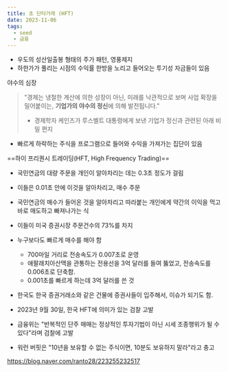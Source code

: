 ```yaml
---
title: 초 단타거래 (HFT)
date: 2023-11-06
tags:
  - seed
  - 금융
---
```

- 우도의 성산일출봉 형태의 주가 패턴, 영풍제지
- 하한가가 풀리는 시점의 수익률 한방을 노리고 들어오는 투기성 자금들이 있음

야수의 심장
> "경제는 냉철한 계산에 의한 성장이 아닌, 미래를 낙관적으로 보며 사업 확장을 밀어붙이는, **기업가의 야수의 정신**에 의해 발전됩니다."
> 
> - 경제학자 케인즈가 루스벨트 대통령에게 보낸 기업가 정신과 관련된 아래 비밀 편지

- 빠르게 하락하는 주식을 프로그램으로 들어와 수익을 가져가는 집단이 있음

==하이 프리퀀시 트레이딩(HFT, High Frequency Trading)​==

- 국민연금의 대량 주문을 개인이 알아차리는 데는 0.3초 정도가 걸림
- 이들은 0.01초 안에 이것을 알아차리고, 매수 주문
- 국민연금의 매수가 들어온 것을 알아차리고 따라붙는 개인에게 약간의 이익을 먹고 바로 매도하고 빠져나가는 식
- 이들이 미국 증권시장 주문건수의 73%를 차지
- 누구보다도 빠르게 매수를 해야 함
	- 700마일 거리로 전송속도가 0.007초로 운영
	- 애팔래치아산맥을 관통하는 전용선을 3억 달러를 들여 뚫었고, 전송속도를 0.006초로 단축함.
	- 0.001초를 빠르게 하는데 3억 달러를 쓴 것

- 한국도 한국 증권거래소와 같은 건물에 증권사들이 입주해서, 이슈가 되기도 함.
- 2023년 9월 30일, 한국 HFT에 의미가 있는 검찰 고발
- 금융위는 "반복적인 단주 매매는 정상적인 투자기법이 아닌 시세 조종행위가 될 수 있다"라며 검찰에 고발
- 워런 버핏은 "10년을 보유할 수 없는 주식이면, 10분도 보유하지 말라"라고 충고


https://blog.naver.com/ranto28/223255232517